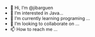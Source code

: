 - 👋 Hi, I’m @jibarguen
- 👀 I’m interested in Java...
- 🌱 I’m currently learning programing ...
- 💞️ I’m looking to collaborate on  ...
- 📫 How to reach me ...

<!---
jibarguen/jibarguen is a ✨ special ✨ repository because its `README.md` (this file) appears on your GitHub profile.
You can click the Preview link to take a look at your changes.
--->
